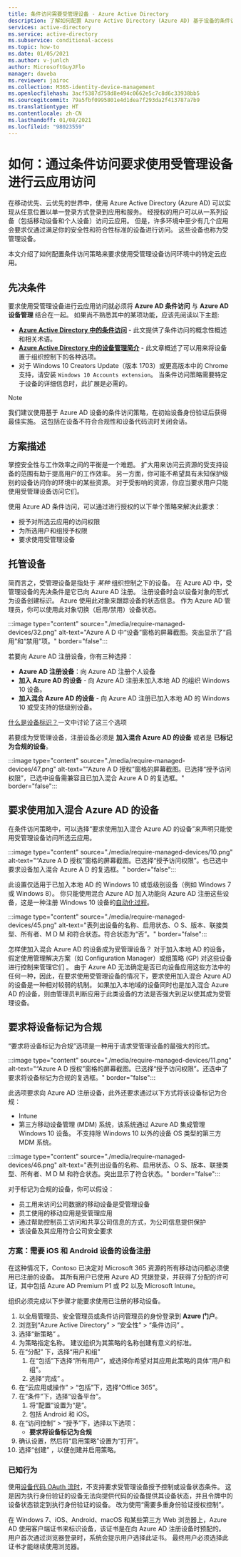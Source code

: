 ```yaml
---
title: 条件访问需要受管理设备 - Azure Active Directory
description: 了解如何配置 Azure Active Directory (Azure AD) 基于设备的条件访问策略来要求使用受管理设备进行云应用访问。
services: active-directory
ms.service: active-directory
ms.subservice: conditional-access
ms.topic: how-to
ms.date: 01/05/2021
ms.author: v-junlch
author: MicrosoftGuyJFlo
manager: daveba
ms.reviewer: jairoc
ms.collection: M365-identity-device-management
ms.openlocfilehash: 3acf5387d758d8e494c0662e5c7c8d6c33938bb5
ms.sourcegitcommit: 79a5fbf0995801e4d1dea7f293da2f413787a7b9
ms.translationtype: HT
ms.contentlocale: zh-CN
ms.lasthandoff: 01/08/2021
ms.locfileid: "98023559"
---
```

# <a name="how-to-require-managed-devices-for-cloud-app-access-with-conditional-access"></a>如何：通过条件访问要求使用受管理设备进行云应用访问

在移动优先、云优先的世界中，使用 Azure Active Directory (Azure AD) 可以实现从任意位置以单一登录方式登录到应用和服务。 经授权的用户可以从一系列设备（包括移动设备和个人设备）访问云应用。 但是，许多环境中至少有几个应用会要求仅通过满足你的安全性和符合性标准的设备进行访问。 这些设备也称为受管理设备。 

本文介绍了如何配置条件访问策略来要求使用受管理设备访问环境中的特定云应用。 

## <a name="prerequisites"></a>先决条件

要求使用受管理设备进行云应用访问就必须将 **Azure AD 条件访问** 与 **Azure AD 设备管理** 结合在一起。 如果尚不熟悉其中的某项功能，应该先阅读以下主题:

- **[Azure Active Directory 中的条件访问](./overview.md)** - 此文提供了条件访问的概念性概述和相关术语。
- **[Azure Active Directory 中的设备管理简介](../devices/overview.md)** - 此文章概述了可以用来将设备置于组织控制下的各种选项。 
- 对于 Windows 10 Creators Update（版本 1703）或更高版本中的 Chrome 支持，请安装 `Windows 10 Accounts extension`。 当条件访问策略需要特定于设备的详细信息时，此扩展是必需的。

>[!NOTE] 
> 我们建议使用基于 Azure AD 设备的条件访问策略，在初始设备身份验证后获得最佳实施。 这包括在设备不符合合规性和设备代码流时关闭会话。


## <a name="scenario-description"></a>方案描述

掌控安全性与工作效率之间的平衡是一个难题。 扩大用来访问云资源的受支持设备的范围有助于提高用户的工作效率。 另一方面，你可能不希望具有未知保护级别的设备访问你的环境中的某些资源。 对于受影响的资源，你应当要求用户只能使用受管理设备访问它们。 

使用 Azure AD 条件访问，可以通过进行授权的以下单个策略来解决此要求：

- 授予对所选云应用的访问权限
- 为所选用户和组授予权限
- 要求使用受管理设备

## <a name="managed-devices"></a>托管设备  

简而言之，受管理设备是指处于 *某种* 组织控制之下的设备。 在 Azure AD 中，受管理设备的先决条件是它已向 Azure AD 注册。 注册设备时会以设备对象的形式为设备创建标识。 Azure 使用此对象来跟踪设备的状态信息。 作为 Azure AD 管理员，你可以使用此对象切换（启用/禁用）设备状态。
  
:::image type="content" source="./media/require-managed-devices/32.png" alt-text="Azure A D 中“设备”窗格的屏幕截图。突出显示了“启用”和“禁用”项。" border="false":::

若要向 Azure AD 注册设备，你有三种选择： 

- **Azure AD 注册设备**：向 Azure AD 注册个人设备
- **加入 Azure AD 的设备** - 向 Azure AD 注册未加入本地 AD 的组织 Windows 10 设备。 
- **加入混合 Azure AD 的设备** - 向 Azure AD 注册已加入本地 AD 的 Windows 10 或受支持的低级别设备。

[什么是设备标识？](../devices/overview.md)一文中讨论了这三个选项

若要成为受管理设备，注册设备必须是 **加入混合 Azure AD 的设备** 或者是 **已标记为合规的设备**。  

:::image type="content" source="./media/require-managed-devices/47.png" alt-text="“Azure A D 授权”窗格的屏幕截图。已选择“授予访问权限”，已选中设备需兼容且已加入混合 Azure A D 的复选框。" border="false":::
 
## <a name="require-hybrid-azure-ad-joined-devices"></a>要求使用加入混合 Azure AD 的设备

在条件访问策略中，可以选择“要求使用加入混合 Azure AD 的设备”来声明只能使用受管理设备访问所选云应用。 

:::image type="content" source="./media/require-managed-devices/10.png" alt-text="“Azure A D 授权”窗格的屏幕截图。已选择“授予访问权限”。也已选中要求设备加入混合 Azure A D 的复选框。" border="false":::

此设置仅适用于已加入本地 AD 的 Windows 10 或低级别设备（例如 Windows 7 或 Windows 8）。 你只能使用混合 Azure AD 加入功能向 Azure AD 注册这些设备，这是一种注册 Windows 10 设备的[自动化过程](../devices/hybrid-azuread-join-plan.md)。 

:::image type="content" source="./media/require-managed-devices/45.png" alt-text="表列出设备的名称、启用状态、O S、版本、联接类型、所有者、M D M 和符合状态。符合状态为“否”。" border="false":::

怎样使加入混合 Azure AD 的设备成为受管理设备？  对于加入本地 AD 的设备，假定使用管理解决方案（如 Configuration Manager）或组策略 (GP) 对这些设备进行控制来管理它们 。 由于 Azure AD 无法确定是否已向设备应用这些方法中的任何一种，因此，在要求使用受管理设备的情况下，要求使用加入混合 Azure AD 的设备是一种相对较弱的机制。 如果加入本地域的设备同时也是加入混合 Azure AD 的设备，则由管理员判断应用于此类设备的方法是否强大到足以使其成为受管理设备。

## <a name="require-device-to-be-marked-as-compliant"></a>要求将设备标记为合规

“要求将设备标记为合规”选项是一种用于请求受管理设备的最强大的形式。

:::image type="content" source="./media/require-managed-devices/11.png" alt-text="“Azure A D 授权”窗格的屏幕截图。已选择“授予访问权限”。还选中了要求将设备标记为合规的复选框。" border="false":::

此选项要求向 Azure AD 注册设备，此外还要求通过以下方式将该设备标记为合规：
         
- Intune
- 第三方移动设备管理 (MDM) 系统，该系统通过 Azure AD 集成管理 Windows 10 设备。 不支持除 Windows 10 以外的设备 OS 类型的第三方 MDM 系统。
 
:::image type="content" source="./media/require-managed-devices/46.png" alt-text="表列出设备的名称、启用状态、O S、版本、联接类型、所有者、M D M 和符合状态。突出显示了符合状态。" border="false":::

对于标记为合规的设备，你可以假设： 

- 员工用来访问公司数据的移动设备是受管理设备
- 员工使用的移动应用是受管理应用
- 通过帮助控制员工访问和共享公司信息的方式，为公司信息提供保护
- 该设备及其应用符合公司安全要求

### <a name="scenario-require-device-enrollment-for-ios-and-android-devices"></a>方案：需要 iOS 和 Android 设备的设备注册

在这种情况下，Contoso 已决定对 Microsoft 365 资源的所有移动访问都必须使用已注册的设备。 其所有用户已使用 Azure AD 凭据登录，并获得了分配的许可证，其中包括 Azure AD Premium P1 或 P2 以及 Microsoft Intune。

组织必须完成以下步骤才能要求使用已注册的移动设备。

1. 以全局管理员、安全管理员或条件访问管理员的身份登录到 **Azure 门户**。
1. 浏览到“Azure Active Directory” > “安全性” > “条件访问”    。
1. 选择“新策略”  。
1. 为策略指定名称。 建议组织为其策略的名称创建有意义的标准。
1. 在“分配”  下，选择“用户和组” 
   1. 在“包括”下选择“所有用户”，或选择你希望对其应用此策略的具体“用户和组”。    
   1. 选择“完成”  。
1. 在“云应用或操作” > “包括”下，选择“Office 365”。
1. 在“条件”下，选择“设备平台”。  
   1. 将“配置”设置为“是”。  
   1. 包括 Android 和 iOS。  
1. 在“访问控制” > “授予”下，选择以下选项：
   - **要求将设备标记为合规**
1. 确认设置，然后将“启用策略”设置为“打开”。  
1. 选择“创建”  ，以便创建并启用策略。

### <a name="known-behavior"></a>已知行为

使用[设备代码 OAuth 流时](../develop/v2-oauth2-device-code.md)，不支持要求受管理设备授予控制或设备状态条件。 这是因为执行身份验证的设备无法向提供代码的设备提供其设备状态，并且令牌中的设备状态锁定到执行身份验证的设备。 改为使用“需要多重身份验证授权控制”。

在 Windows 7、iOS、Android、macOS 和某些第三方 Web 浏览器上，Azure AD 使用客户端证书来标识设备，该证书是在向 Azure AD 注册设备时预配的。 用户首次通过浏览器登录时，系统会提示用户选择此证书。 最终用户必须选择此证书才能继续使用浏览器。

